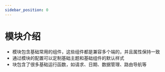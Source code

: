 ```yaml
---
sidebar_position: 0
---
```


# 模块介绍

- 模块包含基础常用的组件，这些组件都是兼容多个端的，并且属性保持一致
- 通过模块的配置可以定制基础主题和基础组件的默认样式
- 块包含了很多基础运行函数，如请求、日期、数据管理、路由导航等